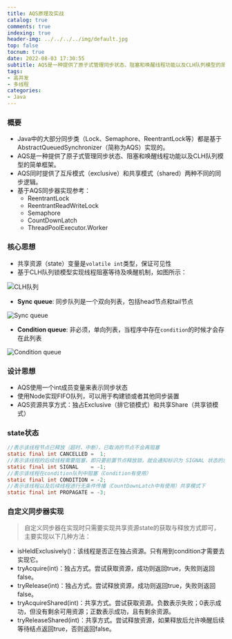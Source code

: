 ```yaml
---
title: AQS原理及实战
catalog: true
comments: true
indexing: true
header-img: ../../../../img/default.jpg
top: false
tocnum: true
date: 2022-08-03 17:30:55
subtitle: AQS是一种提供了原子式管理同步状态、阻塞和唤醒线程功能以及CLH队列模型的简单框架。
tags:
- 高并发
- 多线程
categories:
- Java
---
```


### 概要
- Java中的大部分同步类（Lock、Semaphore、ReentrantLock等）都是基于AbstractQueuedSynchronizer（简称为AQS）实现的。
- AQS是一种提供了原子式管理同步状态、阻塞和唤醒线程功能以及CLH队列模型的简单框架。
- AQS同时提供了互斥模式（exclusive）和共享模式（shared）两种不同的同步逻辑。
- 基于AQS同步器实现参考：
    - ReentrantLock
    - ReentrantReadWriteLock
    - Semaphore
    - CountDownLatch
    - ThreadPoolExecutor.Worker

### 核心思想
- 共享资源（state）变量是`volatile int`类型，保证可见性
- 基于CLH队列锁模型实现线程阻塞等待及唤醒机制，如图所示：

![CLH队列](../../../../img/note/AQS-CLH.png)

- **Sync queue**: 同步队列是一个双向列表，包括head节点和tail节点

![Sync queue](../../../../img/note/AQS-sync_queue.png)

- **Condition queue**: 非必须，单向列表，当程序中存在`condition`的时候才会存在此列表

![Condition queue](../../../../img/note/AQS-condition_queue.png)

### 设计思想
- AQS使用一个int成员变量来表示同步状态
- 使用Node实现FIFO队列，可以用于构建锁或者其他同步装置
- AQS资源共享方式：独占Exclusive（排它锁模式）和共享Share（共享锁模式）

### state状态
```java
//表示该线程节点已释放（超时、中断），已取消的节点不会再阻塞
static final int CANCELLED =  1;
//表示该线程的后续线程需要阻塞，即只要前置节点释放锁，就会通知标识为 SIGNAL 状态的后续节点的线程
static final int SIGNAL    = -1;
//表示该线程在condition队列中阻塞（Condition有使用）
static final int CONDITION = -2;
//表示该线程以及后续线程进行无条件传播（CountDownLatch中有使用）共享模式下
static final int PROPAGATE = -3;
```

### 自定义同步器实现
>自定义同步器在实现时只需要实现共享资源state的获取与释放方式即可，主要实现以下几种方法：

- isHeldExclusively()：该线程是否正在独占资源。只有用到condition才需要去实现它。
- tryAcquire(int)：独占方式。尝试获取资源，成功则返回true，失败则返回false。
- tryRelease(int)：独占方式。尝试释放资源，成功则返回true，失败则返回false。
- tryAcquireShared(int)：共享方式。尝试获取资源。负数表示失败；0表示成功，但没有剩余可用资源；正数表示成功，且有剩余资源。
- tryReleaseShared(int)：共享方式。尝试释放资源，如果释放后允许唤醒后续等待结点返回true，否则返回false。